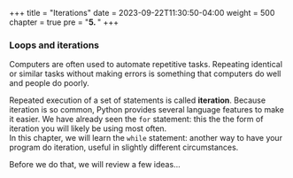 +++
title = "Iterations"
date = 2023-09-22T11:30:50-04:00
weight = 500
chapter = true
pre = "<b>5. </b>"
+++

### Loops and iterations

Computers are often used to automate repetitive tasks. Repeating identical or
similar tasks without making errors is something that computers do well and
people do poorly.

Repeated execution of a set of statements is called **iteration**.  Because
iteration is so common, Python provides several language features to make it
easier. We have already seen the ```for``` statement: this the
the form of iteration you will likely be using most often.  
In this chapter, we will learn the ```while``` statement: another way to have your
program do iteration, useful in slightly different circumstances.

Before we do that, we will review a few ideas...

